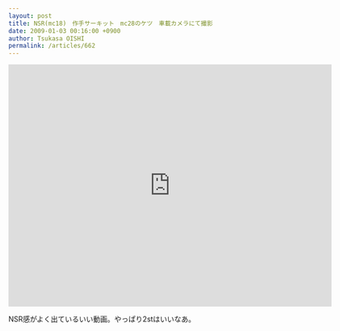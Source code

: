 ```yaml
---
layout: post
title: NSR(mc18)　作手サーキット　mc28のケツ　車載カメラにて撮影
date: 2009-01-03 00:16:00 +0900
author: Tsukasa OISHI
permalink: /articles/662
---
```



<iframe width="640" height="480" src="https://www.youtube.com/embed/GprVZB_RzVs" frameborder="0" allowfullscreen></iframe>  

NSR感がよく出ているいい動画。やっぱり2stはいいなあ。  
